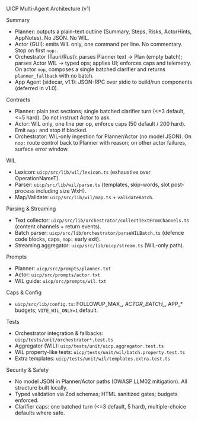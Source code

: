 UICP Multi-Agent Architecture (v1)

Summary
- Planner: outputs a plain-text outline (Summary, Steps, Risks, ActorHints, AppNotes). No JSON. No WIL.
- Actor (GUI): emits WIL only, one command per line. No commentary. Stop on first `nop:`.
- Orchestrator (Tauri/Rust): parses Planner text -> Plan (empty batch); parses Actor WIL -> typed ops; applies UI; enforces caps and telemetry. On actor `nop`, composes a single batched clarifier and returns `planner_fallback` with no batch.
- App Agent (sidecar, v1.1): JSON-RPC over stdio to build/run components (deferred in v1.0).

Contracts
- Planner: plain text sections; single batched clarifier turn (<=3 default, <=5 hard). Do not instruct Actor to ask.
- Actor: WIL only, one line per op, enforce caps (50 default / 200 hard). Emit `nop:` and stop if blocked.
- Orchestrator: WIL-only ingestion for Planner/Actor (no model JSON). On `nop:` route control back to Planner with reason; on other actor failures, surface error window.

WIL
- Lexicon: `uicp/src/lib/wil/lexicon.ts` (exhaustive over OperationNameT).
- Parser: `uicp/src/lib/wil/parse.ts` (templates, skip-words, slot post-process including size WxH).
- Map/Validate: `uicp/src/lib/wil/map.ts` + `validateBatch`.

Parsing & Streaming
- Text collector: `uicp/src/lib/orchestrator/collectTextFromChannels.ts` (content channels + return events).
- Batch parser: `uicp/src/lib/orchestrator/parseWILBatch.ts` (defence code blocks, caps, `nop:` early exit).
- Streaming aggregator: `uicp/src/lib/uicp/stream.ts` (WIL-only path).

Prompts
- Planner: `uicp/src/prompts/planner.txt`
- Actor: `uicp/src/prompts/actor.txt`
- WIL guide: `uicp/src/prompts/wil.txt`

Caps & Config
- `uicp/src/lib/config.ts`: FOLLOWUP_MAX_*, ACTOR_BATCH_*, APP_* budgets; `VITE_WIL_ONLY=1` default.

Tests
- Orchestrator integration & fallbacks: `uicp/tests/unit/orchestrator*.test.ts`
- Aggregator (WIL): `uicp/tests/unit/uicp.aggregator.test.ts`
- WIL property-like tests: `uicp/tests/unit/wil/batch.property.test.ts`
- Extra templates: `uicp/tests/unit/wil/templates.extra.test.ts`

Security & Safety
- No model JSON in Planner/Actor paths (OWASP LLM02 mitigation). All structure built locally.
- Typed validation via Zod schemas; HTML sanitized gates; budgets enforced.
- Clarifier caps: one batched turn (<=3 default, 5 hard), multiple-choice defaults where safe.

